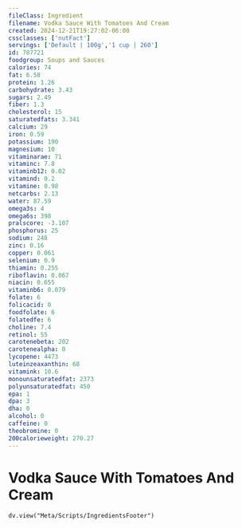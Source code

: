 ```yaml
---
fileClass: Ingredient
filename: Vodka Sauce With Tomatoes And Cream
created: 2024-12-21T19:27:02-06:00
cssclasses: ['nutFact']
servings: ['Default | 100g','1 cup | 260']
id: 787721
foodgroup: Soups and Sauces
calories: 74
fat: 6.58
protein: 1.26
carbohydrate: 3.43
sugars: 2.49
fiber: 1.3
cholesterol: 15
saturatedfats: 3.341
calcium: 29
iron: 0.59
potassium: 190
magnesium: 10
vitaminarae: 71
vitaminc: 7.8
vitaminb12: 0.02
vitamind: 0.2
vitamine: 0.98
netcarbs: 2.13
water: 87.59
omega3s: 4
omega6s: 398
pralscore: -3.107
phosphorus: 25
sodium: 248
zinc: 0.16
copper: 0.061
selenium: 0.9
thiamin: 0.255
riboflavin: 0.067
niacin: 0.655
vitaminb6: 0.079
folate: 6
folicacid: 0
foodfolate: 6
folatedfe: 6
choline: 7.4
retinol: 55
carotenebeta: 202
carotenealpha: 0
lycopene: 4473
luteinzeaxanthin: 68
vitamink: 10.6
monounsaturatedfat: 2373
polyunsaturatedfat: 450
epa: 1
dpa: 3
dha: 0
alcohol: 0
caffeine: 0
theobromine: 0
200calorieweight: 270.27
---
```


# Vodka Sauce With Tomatoes And Cream

```dataviewjs
dv.view("Meta/Scripts/IngredientsFooter")
```